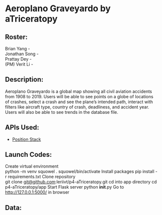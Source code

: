 # Aeroplano Graveyardo by aTriceratopy
## Roster:
Brian Yang -   
Jonathan Song -   
Prattay Dey -   
(PM) Verit Li - 
## Description:
Aeroplano Graveyardo is a global map showing all civil aviation accidents from 1908 to 2019. Users will be able to see points on a globe of locations of crashes, select a crash and see the plane’s intended path, interact with filters like aircraft type, country of crash, deadliness, and accident year. Users will also be able to see trends in the database file. 
## APIs Used:  
- [Position Stack](https://github.com/stuy-softdev/notes-and-code/blob/main/api_kb/411_on_PositionStack.md)
## Launch Codes: 
Create virtual environment  
python -m venv squowel
. squowel/bin/activate
Install packages
pip install -r requirements.txt
Clone repository  
git clone git@github.com:leriivt/p4-aTriceratopy.git
cd into app directory
cd p4-aTriceratopy/app
Start Flask server
python __init__.py
Go to http://127.0.0.1:5000/ in browser
## Data:  

